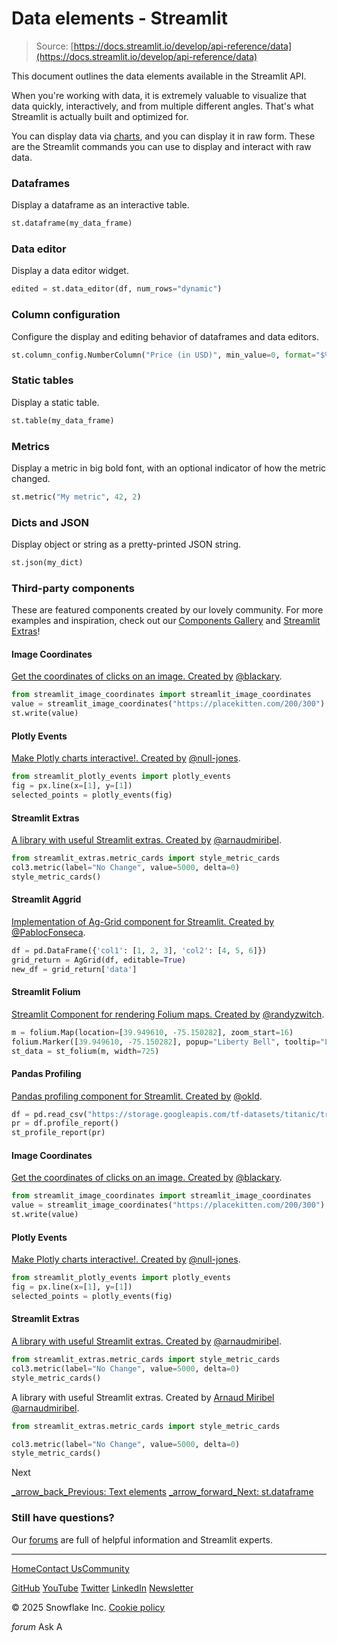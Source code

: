 # Data elements - Streamlit

> Source: [https://docs.streamlit.io/develop/api-reference/data](https://docs.streamlit.io/develop/api-reference/data)

This document outlines the data elements available in the Streamlit API.


When you're working with data, it is extremely valuable to visualize that data quickly, interactively, and from multiple different angles. That's what Streamlit is actually built and optimized for.

You can display data via [charts](/develop/api-reference/data#display-charts), and you can display it in raw form. These are the Streamlit commands you can use to display and interact with raw data.

### Dataframes

Display a dataframe as an interactive table.

```python
st.dataframe(my_data_frame)
```

### Data editor

Display a data editor widget.

```python
edited = st.data_editor(df, num_rows="dynamic")
```

### Column configuration

Configure the display and editing behavior of dataframes and data editors.

```python
st.column_config.NumberColumn("Price (in USD)", min_value=0, format="$%d")
```

### Static tables

Display a static table.

```python
st.table(my_data_frame)
```

### Metrics

Display a metric in big bold font, with an optional indicator of how the metric changed.

```python
st.metric("My metric", 42, 2)
```

### Dicts and JSON

Display object or string as a pretty-printed JSON string.

```python
st.json(my_dict)
```

### Third-party components

These are featured components created by our lovely community. For more examples and inspiration, check out our [Components Gallery](https://streamlit.io/components) and [Streamlit Extras](https://extras.streamlit.app)!

#### Image Coordinates

[Get the coordinates of clicks on an image. Created by](https://github.com/blackary/streamlit-image-coordinates) [@blackary](https://github.com/blackary/).

```python
from streamlit_image_coordinates import streamlit_image_coordinates
value = streamlit_image_coordinates("https://placekitten.com/200/300")
st.write(value)
```

#### Plotly Events

[Make Plotly charts interactive!. Created by](https://github.com/null-jones/streamlit-plotly-events) [@null-jones](https://github.com/null-jones/).

```python
from streamlit_plotly_events import plotly_events
fig = px.line(x=[1], y=[1])
selected_points = plotly_events(fig)
```

#### Streamlit Extras

[A library with useful Streamlit extras. Created by](https://extras.streamlit.app/) [@arnaudmiribel](https://github.com/arnaudmiribel/).

```python
from streamlit_extras.metric_cards import style_metric_cards
col3.metric(label="No Change", value=5000, delta=0)
style_metric_cards()
```

#### Streamlit Aggrid

[Implementation of Ag-Grid component for Streamlit. Created by](https://github.com/PablocFonseca/streamlit-aggrid) [@PablocFonseca](https://github.com/PablocFonseca).

```python
df = pd.DataFrame({'col1': [1, 2, 3], 'col2': [4, 5, 6]})
grid_return = AgGrid(df, editable=True)
new_df = grid_return['data']
```

#### Streamlit Folium

[Streamlit Component for rendering Folium maps. Created by](https://github.com/randyzwitch/streamlit-folium) [@randyzwitch](https://github.com/randyzwitch).

```python
m = folium.Map(location=[39.949610, -75.150282], zoom_start=16)
folium.Marker([39.949610, -75.150282], popup="Liberty Bell", tooltip="Liberty Bell").add_to(m)
st_data = st_folium(m, width=725)
```

#### Pandas Profiling

[Pandas profiling component for Streamlit. Created by](https://github.com/okld/streamlit-pandas-profiling) [@okld](https://github.com/okld/).

```python
df = pd.read_csv("https://storage.googleapis.com/tf-datasets/titanic/train.csv")
pr = df.profile_report()
st_profile_report(pr)
```

#### Image Coordinates

[Get the coordinates of clicks on an image. Created by](https://github.com/blackary/streamlit-image-coordinates) [@blackary](https://github.com/blackary/).

```python
from streamlit_image_coordinates import streamlit_image_coordinates
value = streamlit_image_coordinates("https://placekitten.com/200/300")
st.write(value)
```

#### Plotly Events

[Make Plotly charts interactive!. Created by](https://github.com/null-jones/streamlit-plotly-events) [@null-jones](https://github.com/null-jones/).

```python
from streamlit_plotly_events import plotly_events
fig = px.line(x=[1], y=[1])
selected_points = plotly_events(fig)
```

#### Streamlit Extras

[A library with useful Streamlit extras. Created by](https://extras.streamlit.app/) [@arnaudmiribel](https://github.com/arnaudmiribel/).

```python
from streamlit_extras.metric_cards import style_metric_cards
col3.metric(label="No Change", value=5000, delta=0)
style_metric_cards()
```


A library with useful Streamlit extras. Created by [Arnaud Miribel](https://extras.streamlit.app/) [@arnaudmiribel](https://github.com/arnaudmiribel/).

```python
from streamlit_extras.metric_cards import style_metric_cards

col3.metric(label="No Change", value=5000, delta=0)
style_metric_cards()
```

Next

[_arrow_back_Previous: Text elements](/develop/api-reference/text) [_arrow_forward_Next: st.dataframe](/develop/api-reference/data/st.dataframe)


### Still have questions?

Our [forums](https://discuss.streamlit.io) are full of helpful information and Streamlit experts.

***

[Home](/)[Contact Us](mailto:hello@streamlit.io?subject=Contact%20from%20documentation%20)[Community](https://discuss.streamlit.io)

[GitHub](https://github.com/streamlit "GitHub") [YouTube](https://www.youtube.com/channel/UC3LD42rjj-Owtxsa6PwGU5Q "YouTube") [Twitter](https://twitter.com/streamlit "Twitter") [LinkedIn](https://www.linkedin.com/company/streamlit "LinkedIn") [Newsletter](https://info.snowflake.com/streamlit-newsletter-sign-up.html "Newsletter")

© 2025 Snowflake Inc. [Cookie policy](https://www.snowflake.com/legal/cookie-policy/)

_forum_ Ask A